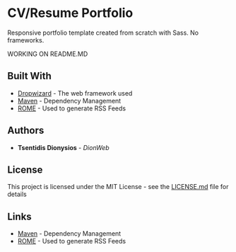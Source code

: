 # CV/Resume Portfolio
Responsive portfolio template created from scratch with Sass. No frameworks.


WORKING ON README.MD

## Built With

* [Dropwizard](http://www.dropwizard.io/1.0.2/docs/) - The web framework used
* [Maven](https://maven.apache.org/) - Dependency Management
* [ROME](https://rometools.github.io/rome/) - Used to generate RSS Feeds

## Authors

* **Tsentidis Dionysios** - *DionWeb*

## License

This project is licensed under the MIT License - see the [LICENSE.md](LICENSE.md) file for details

## Links
* [Maven](https://maven.apache.org/) - Dependency Management
* [ROME](https://rometools.github.io/rome/) - Used to generate RSS Feeds
